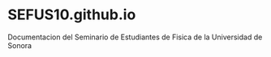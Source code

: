 # SEFUS10.github.io
Documentacion del Seminario de Estudiantes de Fisica de la Universidad de Sonora
